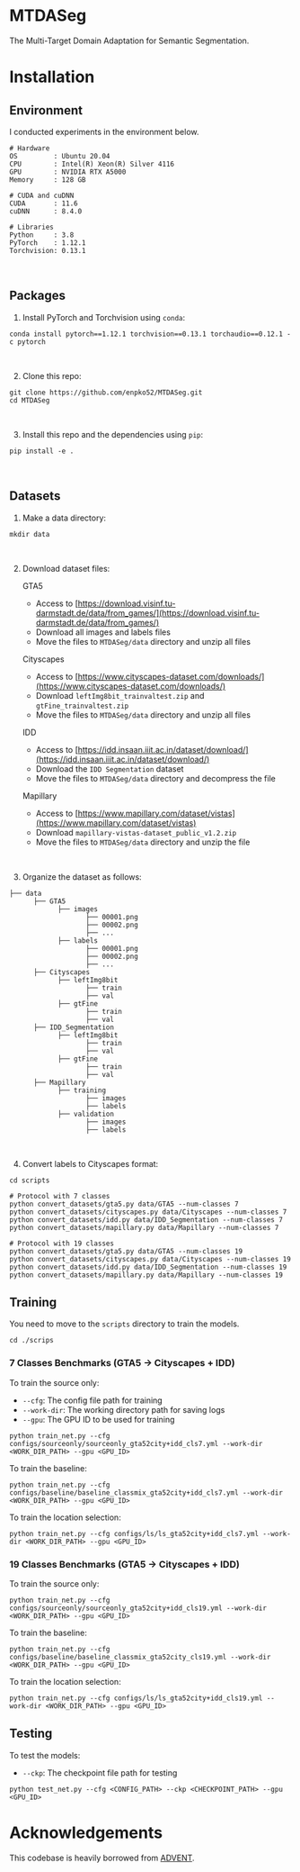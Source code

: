 # MTDASeg
The Multi-Target Domain Adaptation for Semantic Segmentation.


# Installation

## Environment

I conducted experiments in the environment below.
```
# Hardware
OS         : Ubuntu 20.04
CPU        : Intel(R) Xeon(R) Silver 4116
GPU        : NVIDIA RTX A5000
Memory     : 128 GB

# CUDA and cuDNN
CUDA       : 11.6
cuDNN      : 8.4.0

# Libraries
Python     : 3.8
PyTorch    : 1.12.1
Torchvision: 0.13.1
```
</br>

## Packages

1. Install PyTorch and Torchvision using `conda`:
```
conda install pytorch==1.12.1 torchvision==0.13.1 torchaudio==0.12.1 -c pytorch
``` 
</br>

2. Clone this repo:
```
git clone https://github.com/enpko52/MTDASeg.git
cd MTDASeg
```
</br>

3. Install this repo and the dependencies using `pip`:
```
pip install -e .
```
</br>

## Datasets

1. Make a data directory:
```
mkdir data
```
</br>

2. Download dataset files:

    GTA5
     - Access to [https://download.visinf.tu-darmstadt.de/data/from_games/](https://download.visinf.tu-darmstadt.de/data/from_games/)
     - Download all images and labels files
     - Move the files to `MTDASeg/data` directory and unzip all files

    Cityscapes
     - Access to [https://www.cityscapes-dataset.com/downloads/](https://www.cityscapes-dataset.com/downloads/)
     - Download `leftImg8bit_trainvaltest.zip` and `gtFine_trainvaltest.zip`
     - Move the files to `MTDASeg/data` directory and unzip all files
    
    IDD
     - Access to [https://idd.insaan.iiit.ac.in/dataset/download/](https://idd.insaan.iiit.ac.in/dataset/download/)
     - Download the `IDD Segmentation` dataset
     - Move the files to `MTDASeg/data` directory and decompress the file
    
    Mapillary
     - Access to [https://www.mapillary.com/dataset/vistas](https://www.mapillary.com/dataset/vistas)
     - Download `mapillary-vistas-dataset_public_v1.2.zip`
     - Move the files to `MTDASeg/data` directory and unzip the file

</br>

3. Organize the dataset as follows:
```
├── data
      ├── GTA5
            ├── images
                   ├── 00001.png
                   ├── 00002.png
                   ├── ...
            ├── labels
                   ├── 00001.png
                   ├── 00002.png
                   ├── ...
      ├── Cityscapes
            ├── leftImg8bit
                   ├── train
                   ├── val
            ├── gtFine
                   ├── train
                   ├── val
      ├── IDD_Segmentation
            ├── leftImg8bit
                   ├── train
                   ├── val
            ├── gtFine
                   ├── train
                   ├── val
      ├── Mapillary
            ├── training
                   ├── images
                   ├── labels
            ├── validation
                   ├── images
                   ├── labels
```
</br>

4. Convert labels to Cityscapes format:
```
cd scripts

# Protocol with 7 classes
python convert_datasets/gta5.py data/GTA5 --num-classes 7
python convert_datasets/cityscapes.py data/Cityscapes --num-classes 7
python convert_datasets/idd.py data/IDD_Segmentation --num-classes 7
python convert_datasets/mapillary.py data/Mapillary --num-classes 7

# Protocol with 19 classes
python convert_datasets/gta5.py data/GTA5 --num-classes 19
python convert_datasets/cityscapes.py data/Cityscapes --num-classes 19
python convert_datasets/idd.py data/IDD_Segmentation --num-classes 19
python convert_datasets/mapillary.py data/Mapillary --num-classes 19
```


## Training

You need to move to the `scripts` directory to train the models.
```
cd ./scrips
```


### 7 Classes Benchmarks (GTA5 &rarr; Cityscapes + IDD)

To train the source only:
 - `--cfg`: The config file path for training
 - `--work-dir`: The working directory path for saving logs
 - `--gpu`: The GPU ID to be used for training
```
python train_net.py --cfg configs/sourceonly/sourceonly_gta52city+idd_cls7.yml --work-dir <WORK_DIR_PATH> --gpu <GPU_ID>
```

To train the baseline:
```
python train_net.py --cfg configs/baseline/baseline_classmix_gta52city+idd_cls7.yml --work-dir <WORK_DIR_PATH> --gpu <GPU_ID>
```

To train the location selection:
```
python train_net.py --cfg configs/ls/ls_gta52city+idd_cls7.yml --work-dir <WORK_DIR_PATH> --gpu <GPU_ID>
```

### 19 Classes Benchmarks (GTA5 &rarr; Cityscapes + IDD)

To train the source only:
```
python train_net.py --cfg configs/sourceonly/sourceonly_gta52city+idd_cls19.yml --work-dir <WORK_DIR_PATH> --gpu <GPU_ID>
```

To train the baseline:
```
python train_net.py --cfg configs/baseline/baseline_classmix_gta52city_cls19.yml --work-dir <WORK_DIR_PATH> --gpu <GPU_ID>
```

To train the location selection:
```
python train_net.py --cfg configs/ls/ls_gta52city+idd_cls19.yml --work-dir <WORK_DIR_PATH> --gpu <GPU_ID>
```


## Testing

To test the models:
 - `--ckp`: The checkpoint file path for testing
```
python test_net.py --cfg <CONFIG_PATH> --ckp <CHECKPOINT_PATH> --gpu <GPU_ID>
```


# Acknowledgements

This codebase is heavily borrowed from [ADVENT](https://github.com/valeoai/ADVENT).